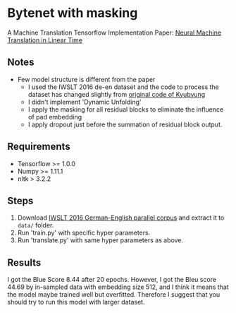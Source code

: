# Bytenet with masking

A Machine Translation Tensorflow Implementation
Paper: [Neural Machine Translation in Linear Time](https://arxiv.org/abs/1610.10099)

## Notes
  * Few model structure is different from the paper
    * I used the IWSLT 2016 de-en dataset and the code to process the dataset has changed slightly from [original code of Kyubyung](https://github.com/Kyubyong/bytenet_translation)
    * I didn't implement 'Dynamic Unfolding'
    * I apply the masking for all residual blocks to eliminate the influence of pad embedding
    * I apply dropout just before the summation of residual block output.

## Requirements

  * Tensorflow >= 1.0.0
  * Numpy >= 1.11.1
  * nltk > 3.2.2

## Steps

1. Download [IWSLT 2016 German–English parallel corpus](https://wit3.fbk.eu/download.php?release=2016-01&type=texts&slang=de&tlang=en) and extract it to `data/` folder.
2. Run 'train.py' with specific hyper parameters.
3. Run 'translate.py' with same hyper parameters as above.

## Results
I got the Blue Score 8.44 after 20 epochs. However, I got the Bleu score 44.69 by in-sampled data with embedding size 512, and I think it means that the model maybe trained well but overfitted. Therefore I suggest that you should try to run this model with larger dataset.